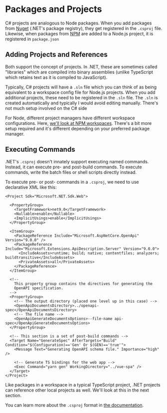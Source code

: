 # Packages and Projects

C# projects are analogous to Node packages.  When you add packages from [Nuget](https://www.nuget.org/) (.NET's package registry), they get registered in the `.csproj` file.  Likewise, when packages from [NPM](https://www.npmjs.com/) are added to a Node.js project, it is registered in `package.json`

## Adding Projects and References

Both support the concept of projects. In .NET, these are sometimes called "libraries" which are compiled into binary assemblies (unlike TypeScript which retains text as it is compiled to JavaScript).

Typically, C# projects will have a `.sln` file which you can think of as being equivalent to a workspace config file for Node.js projects.  When you add additional projects, these need to be registered in the `.sln` file.  The `.sln` is created automatically and typically I would avoid editing manually.  There's not much setup involved on the C# side

For Node, different project managers have different workspace configurations.  Here, [we'll look at NPM workspaces](https://docs.npmjs.com/cli/v7/using-npm/workspaces).  There's a bit more setup required and it's different depending on your preferred package manager.

<CodeSplitter>
  <template #left>

```ts
🚧 WIP
```

  </template>
  <template #right>

```shell
# C# setup for multi-project workspace
# root
#  └ project_1
#    └ project_1.csproj
#  └ project_2
#    └ project_2.csproj
# root.sln

# At /root
# Add a new project
mkdir project_3
cd project_3
dotnet new classlib    # Create a class library (like a package; no entry point)

cd ../ # Back to root
dotnet sln add project_3 # Path to the new project

# Add a reference from project_1 to project_3
cd project_1
dotnet add reference ../project_3
```

  </template>
</CodeSplitter>

## Executing Commands

.NET's `.csproj` doesn't innately support executing named commands.  Instead, it can execute pre- and post-build commands.  To execute commands, write the batch files or shell scripts directly instead.

To execute pre- or post- commands in a `.csproj`, we need to use declarative XML like this:

```xml{10-14,28-34}
<Project Sdk="Microsoft.NET.Sdk.Web">

  <PropertyGroup>
    <TargetFramework>net9.0</TargetFramework>
    <Nullable>enable</Nullable>
    <ImplicitUsings>enable</ImplicitUsings>
  </PropertyGroup>

  <ItemGroup>
    <PackageReference Include="Microsoft.AspNetCore.OpenApi" Version="9.0.0" />
    <PackageReference Include="Microsoft.Extensions.ApiDescription.Server" Version="9.0.0">
      <IncludeAssets>runtime; build; native; contentfiles; analyzers; buildtransitive</IncludeAssets>
      <PrivateAssets>all</PrivateAssets>
    </PackageReference>
  </ItemGroup>

  <!--
    This property group contains the directives for generating the
    OpenAPI specification.
  -->
  <PropertyGroup>
    <!-- The output directory (placed one level up in this case) -->
    <OpenApiDocumentsDirectory>../openapi-spec</OpenApiDocumentsDirectory>
    <!-- The file name -->
    <OpenApiGenerateDocumentsOptions>--file-name api-spec</OpenApiGenerateDocumentsOptions>
  </PropertyGroup>

  <!-- This section is a set of post-build commands -->
  <Target Name="GenerateSpec" AfterTargets="Build" Condition="$(Configuration)=='Gen' Or $(GEN)=='true'">
    <Message Text="Generating OpenAPI schema file." Importance="high" />

    <!-- Generate TS bindings for the web app -->
    <Exec Command="yarn gen" WorkingDirectory="../vue-spa" />
  </Target>
</Project>
```

Like packages in a workspace in a typical TypeScript project, .NET projects can reference other local projects as well.  We'll look at this in the next section.

You can learn more about the `.csproj` format in [the documentation](https://learn.microsoft.com/en-us/visualstudio/msbuild/msbuild-reference?view=vs-2022).
